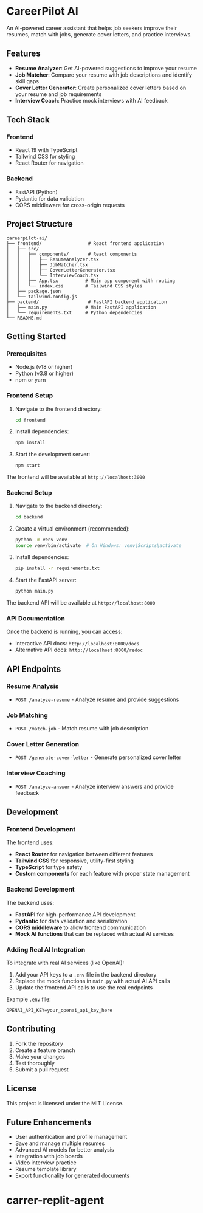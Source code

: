 # CareerPilot AI

An AI-powered career assistant that helps job seekers improve their resumes, match with jobs, generate cover letters, and practice interviews.

## Features

- **Resume Analyzer**: Get AI-powered suggestions to improve your resume
- **Job Matcher**: Compare your resume with job descriptions and identify skill gaps
- **Cover Letter Generator**: Create personalized cover letters based on your resume and job requirements
- **Interview Coach**: Practice mock interviews with AI feedback

## Tech Stack

### Frontend
- React 19 with TypeScript
- Tailwind CSS for styling
- React Router for navigation

### Backend
- FastAPI (Python)
- Pydantic for data validation
- CORS middleware for cross-origin requests

## Project Structure

```
careerpilot-ai/
├── frontend/                 # React frontend application
│   ├── src/
│   │   ├── components/       # React components
│   │   │   ├── ResumeAnalyzer.tsx
│   │   │   ├── JobMatcher.tsx
│   │   │   ├── CoverLetterGenerator.tsx
│   │   │   └── InterviewCoach.tsx
│   │   ├── App.tsx          # Main app component with routing
│   │   └── index.css        # Tailwind CSS styles
│   ├── package.json
│   └── tailwind.config.js
├── backend/                  # FastAPI backend application
│   ├── main.py              # Main FastAPI application
│   └── requirements.txt     # Python dependencies
└── README.md
```

## Getting Started

### Prerequisites

- Node.js (v18 or higher)
- Python (v3.8 or higher)
- npm or yarn

### Frontend Setup

1. Navigate to the frontend directory:
   ```bash
   cd frontend
   ```

2. Install dependencies:
   ```bash
   npm install
   ```

3. Start the development server:
   ```bash
   npm start
   ```

The frontend will be available at `http://localhost:3000`

### Backend Setup

1. Navigate to the backend directory:
   ```bash
   cd backend
   ```

2. Create a virtual environment (recommended):
   ```bash
   python -m venv venv
   source venv/bin/activate  # On Windows: venv\Scripts\activate
   ```

3. Install dependencies:
   ```bash
   pip install -r requirements.txt
   ```

4. Start the FastAPI server:
   ```bash
   python main.py
   ```

The backend API will be available at `http://localhost:8000`

### API Documentation

Once the backend is running, you can access:
- Interactive API docs: `http://localhost:8000/docs`
- Alternative API docs: `http://localhost:8000/redoc`

## API Endpoints

### Resume Analysis
- `POST /analyze-resume` - Analyze resume and provide suggestions

### Job Matching
- `POST /match-job` - Match resume with job description

### Cover Letter Generation
- `POST /generate-cover-letter` - Generate personalized cover letter

### Interview Coaching
- `POST /analyze-answer` - Analyze interview answers and provide feedback

## Development

### Frontend Development

The frontend uses:
- **React Router** for navigation between different features
- **Tailwind CSS** for responsive, utility-first styling
- **TypeScript** for type safety
- **Custom components** for each feature with proper state management

### Backend Development

The backend uses:
- **FastAPI** for high-performance API development
- **Pydantic** for data validation and serialization
- **CORS middleware** to allow frontend communication
- **Mock AI functions** that can be replaced with actual AI services

### Adding Real AI Integration

To integrate with real AI services (like OpenAI):

1. Add your API keys to a `.env` file in the backend directory
2. Replace the mock functions in `main.py` with actual AI API calls
3. Update the frontend API calls to use the real endpoints

Example `.env` file:
```
OPENAI_API_KEY=your_openai_api_key_here
```

## Contributing

1. Fork the repository
2. Create a feature branch
3. Make your changes
4. Test thoroughly
5. Submit a pull request

## License

This project is licensed under the MIT License.

## Future Enhancements

- User authentication and profile management
- Save and manage multiple resumes
- Advanced AI models for better analysis
- Integration with job boards
- Video interview practice
- Resume template library
- Export functionality for generated documents 
# carrer-replit-agent
